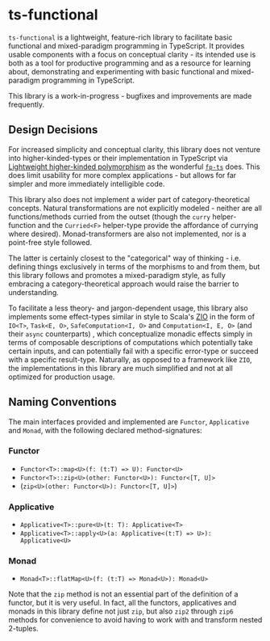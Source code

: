 # ts-functional
`ts-functional` is a lightweight, feature-rich library to facilitate basic functional and mixed-paradigm programming in TypeScript.
It provides usable components with a focus on conceptual clarity - its intended use is both as a tool for productive programming and as a resource for learning about, demonstrating and experimenting with basic functional and mixed-paradigm programming in TypeScript.

This library is a work-in-progress - bugfixes and improvements are made frequently.

## Design Decisions
For increased simplicity and conceptual clarity, this library does not venture into higher-kinded-types or their implementation in TypeScript via [Lightweight higher-kinded polymorphism](https://www.cl.cam.ac.uk/~jdy22/papers/lightweight-higher-kinded-polymorphism.pdf) as the wonderful [`fp-ts`](https://gcanti.github.io/fp-ts/) does.
This does limit usability for more complex applications - but allows for far simpler and more immediately intelligible code.

This library also does not implement a wider part of category-theoretical concepts. Natural transformations are not explicitly modeled - neither are all functions/methods curried from the outset (though the `curry` helper-function and the `Curried<F>` helper-type provide the affordance of currying where desired).  Monad-transformers are also not implemented, nor is a point-free style followed. 

The latter is certainly closest to the "categorical" way of thinking - i.e. defining things exclusively in terms of the morphisms to and from them, but this library follows and promotes a mixed-paradigm style, as fully embracing a category-theoretical approach would raise the barrier to understanding.

To facilitate a less theory- and jargon-dependent usage, this library also implements some effect-types similar in style to Scala's [ZIO](https://zio.dev/) in the form of `IO<T>`, `Task<E, O>`, `SafeComputation<I, O>` and `Computation<I, E, O>` (and their `async` counterparts) , which conceptualize monadic effects simply in terms of composable descriptions of computations which potentially take certain inputs, and can potentially fail with a specific error-type or succeed with a specific result-type. Naturally, as opposed to a framework like `ZIO`, the implementations in this library are much simplified and not at all optimized for production usage.

## Naming Conventions
The main interfaces provided and implemented are `Functor`, `Applicative` and `Monad`, with the following declared method-signatures:

### Functor
* `Functor<T>::map<U>(f: (t:T) => U): Functor<U>`
* `Functor<T>::zip<U>(other: Functor<U>): Functor<[T, U]>`
* (`zip<U>(other: Functor<U>): Functor<[T, U]>`)

### Applicative
* `Applicative<T>::pure<U>(t: T): Applicative<T>`
* `Applicative<T>::apply<U>(a: Applicative<(t:T) => U>): Applicative<U>`

### Monad
* `Monad<T>::flatMap<U>(f: (t:T) => Monad<U>): Monad<U>`


Note that the `zip` method is not an essential part of the definition of a functor, but it is very useful. In fact, all the functors, applicatives and monads in this library define not just `zip`, but also `zip2` through `zip6` methods for convenience to avoid having to work with and transform nested 2-tuples.
